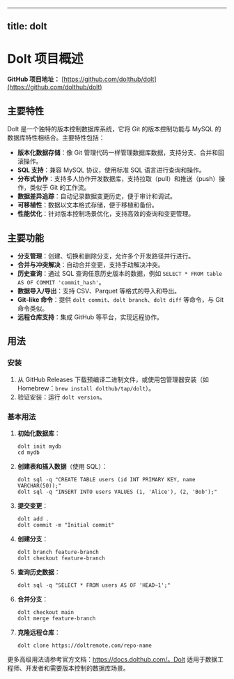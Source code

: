 
---
title: dolt
---

# Dolt 项目概述

**GitHub 项目地址：** [https://github.com/dolthub/dolt](https://github.com/dolthub/dolt)

## 主要特性
Dolt 是一个独特的版本控制数据库系统，它将 Git 的版本控制功能与 MySQL 的数据库特性相结合。主要特性包括：
- **版本化数据存储**：像 Git 管理代码一样管理数据库数据，支持分支、合并和回滚操作。
- **SQL 支持**：兼容 MySQL 协议，使用标准 SQL 语言进行查询和操作。
- **分布式协作**：支持多人协作开发数据库，支持拉取（pull）和推送（push）操作，类似于 Git 的工作流。
- **数据差异追踪**：自动记录数据变更历史，便于审计和调试。
- **可移植性**：数据以文本格式存储，便于移植和备份。
- **性能优化**：针对版本控制场景优化，支持高效的查询和变更管理。

## 主要功能
- **分支管理**：创建、切换和删除分支，允许多个开发路径并行进行。
- **合并与冲突解决**：自动合并变更，支持手动解决冲突。
- **历史查询**：通过 SQL 查询任意历史版本的数据，例如 `SELECT * FROM table AS OF COMMIT 'commit_hash'`。
- **数据导入/导出**：支持 CSV、Parquet 等格式的导入和导出。
- **Git-like 命令**：提供 `dolt commit`、`dolt branch`、`dolt diff` 等命令，与 Git 命令类似。
- **远程仓库支持**：集成 GitHub 等平台，实现远程协作。

## 用法
### 安装
1. 从 GitHub Releases 下载预编译二进制文件，或使用包管理器安装（如 Homebrew：`brew install dolthub/tap/dolt`）。
2. 验证安装：运行 `dolt version`。

### 基本用法
1. **初始化数据库**：
   ```
   dolt init mydb
   cd mydb
   ```

2. **创建表和插入数据**（使用 SQL）：
   ```
   dolt sql -q "CREATE TABLE users (id INT PRIMARY KEY, name VARCHAR(50));"
   dolt sql -q "INSERT INTO users VALUES (1, 'Alice'), (2, 'Bob');"
   ```

3. **提交变更**：
   ```
   dolt add .
   dolt commit -m "Initial commit"
   ```

4. **创建分支**：
   ```
   dolt branch feature-branch
   dolt checkout feature-branch
   ```

5. **查询历史数据**：
   ```
   dolt sql -q "SELECT * FROM users AS OF 'HEAD~1';"
   ```

6. **合并分支**：
   ```
   dolt checkout main
   dolt merge feature-branch
   ```

7. **克隆远程仓库**：
   ```
   dolt clone https://doltremote.com/repo-name
   ```

更多高级用法请参考官方文档：https://docs.dolthub.com/。Dolt 适用于数据工程师、开发者和需要版本控制的数据库场景。